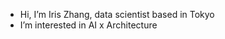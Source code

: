 - Hi, I’m Iris Zhang, data scientist based in Tokyo
- I’m interested in AI x Architecture


<!---
IrisZhang2019/IrisZhang2019 is a ✨ special ✨ repository because its `README.md` (this file) appears on your GitHub profile.
You can click the Preview link to take a look at your changes.
--->
